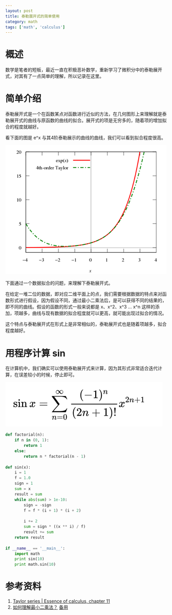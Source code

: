 ```yaml
---
layout: post
title: 泰勒展开式的简单使用
category: math
tags: ['math', 'calculus']
---
```


# 概述

数学是笔者的短板，最近一直在积极恶补数学，重新学习了微积分中的泰勒展开式，对其有了一点简单的理解，所以记录在这里。

# 简单介绍

泰勒展开式是一个在函数某点对函数进行近似的方法，在几何图形上来理解就是泰勒展开式的曲线与原函数的曲线的拟合。展开式的项是无穷多的，随着项的增加拟合的程度就越好。

看下面的图是 e^x 与其4阶泰勒展示的曲线的曲线，我们可以看到拟合程度很高。

![exp taylor series chart](/assets/blog/taylor-series/ex-taylor-chart.png)

下面通过一个数据拟合的问题，来理解下泰勒展开式。

在给定一堆二位的数据，即对应二维平面上的点，我们需要根据数据的特点来对函数形式进行假设，因为假设不同，通过最小二乘法后，是可以获得不同的结果的，即不同的曲线。假设的函数的形式一般来说都是 x、x^2、x^3 ... x^n 这样的添加，项越多，曲线与现有数据的拟合程度就可以更高，就可能出现过拟合的情况。

这个特点与泰勒展开式在形式上是非常相似的，泰勒展开式也是随着项越多，拟合程度越好。

# 用程序计算 sin

在计算机中，我们确实可以使用泰勒展开式来计算，因为其形式非常适合迭代计算，在误差较小的时候，停止即可。

![sinx taylor series](/assets/blog/taylor-series/sinx-taylor.png)

```python
def factorial(n):
    if n in (0, 1):
        return 1
    else:
        return n * factorial(n - 1)

def sin(x):
    i = 1
    f = 1.0
    sign = 1
    sum = x
    result = sum
    while abs(sum) > 1e-10:
        sign = -sign
        f = f * (i + 1) * (i + 2)

        i += 2
        sum = sign * ((x ** i) / f)
        result += sum
    return result

if __name__ == '__main__':
    import math
    print sin(10)
    print math.sin(10)
```

# 参考资料

1. [Taylor series \| Essence of calculus, chapter 11](https://www.youtube.com/watch?v=3d6DsjIBzJ4)
2. [如何理解最小二乘法？](https://www.zhihu.com/question/37031188/answer/411760828) [备用](https://www.matongxue.com/madocs/818.html)